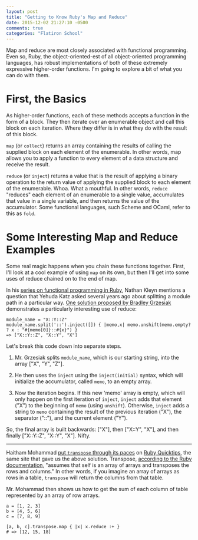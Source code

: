 ```yaml
---
layout: post
title: "Getting to Know Ruby's Map and Reduce"
date: 2015-12-02 21:27:10 -0500
comments: true
categories: "Flatiron School"
---
```

Map and reduce are most closely associated with functional programming. Even so, Ruby, the object-oriented-est of all object-oriented programming languages, has robust implementations of both of these extremely expressive higher-order functions. I'm going to explore a bit of what you can do with them.

First, the Basics
=================

As higher-order functions, each of these methods accepts a function in the form of a block. They then iterate over an enumerable object and call this block on each iteration. Where they differ is in what they do with the result of this block.

`map` (or `collect`) returns an array containing the results of calling the supplied block on each element of the enumerable. In other words, map allows you to apply a function to every element of a data structure and receive the result.

`reduce` (or `inject`) returns a value that is the result of applying a binary operation to the return value of applying the supplied block to each element of the enumerable. Whoa. What a mouthful. In other words, `reduce` "reduces" each element of an enumerable to a single value, accumulates that value in a single variable, and then returns the value of the accumulator. Some functional languages, such Scheme and OCaml, refer to this as `fold`.

Some Interesting Map and Reduce Examples
========================================

Some real magic happens when you chain these functions together. First, I'll look at a cool example of using `map` on its own, but then I'll get into some uses of reduce chained on to the end of map.

In his [series on functional programming in Ruby](http://www.sitepoint.com/functional-programming-techniques-with-ruby-part-i/), Nathan Kleyn mentions a question that Yehuda Katz asked several years ago about splitting a module path in a particular way. [One solution proposed by Bradley Grzesiak](http://rubyquicktips.com/post/1018776470/embracing-functional-programming) demonstrates a particularly interesting use of reduce:

```
module_name = "X::Y::Z"
module_name.split('::').inject([]) { |memo,x| memo.unshift(memo.empty? ? x : "#{memo[0]}::#{x}") }
=> ["X::Y::Z", "X::Y", "X"]
```

Let's break this code down into separate steps.

1. Mr. Grzesiak splits `module_name`, which is our starting string, into the array ["X", "Y", "Z"].

2. He then uses the `inject` using the `inject(initial)` syntax, which will initialize the accumulator, called `memo`, to an empty array.

3. Now the iteration begins. If this new 'memo' array is empty, which will only happen on the first iteration of `inject`, `inject` adds that element ("X") to the beginning of `memo` (using `unshift`). Otherwise, `inject` adds a string to `memo` containing the result of the previous iteration ("X"), the separator ("::"), and the current element ("Y").

So, the final array is built backwards: ["X"], then ["X::Y", "X"], and then finally ["X::Y::Z", "X::Y", "X"]. Nifty.

- - -

Haitham Mohammad [put `transpose` through its paces](http://rubyquicktips.com/post/18842314838/some-array-magic-using-transpose-map-and-reduce) on [Ruby Quicktips](http://rubyquicktips.com/), the same site that gave us the above solution. Transpose, [according to the Ruby documentation](http://ruby-doc.org/core-2.2.0/Array.html#method-i-transpose), "assumes that self is an array of arrays and transposes the rows and columns." In other words, if you imagine an array of arrays as rows in a table, `transpose` will return the columns from that table.

Mr. Mohammad then shows us how to get the sum of each column of table represented by an array of row arrays.

```
a = [1, 2, 3]
b = [4, 5, 6]
c = [7, 8, 9]

[a, b, c].transpose.map { |x| x.reduce :+ }
# => [12, 15, 18]
```
